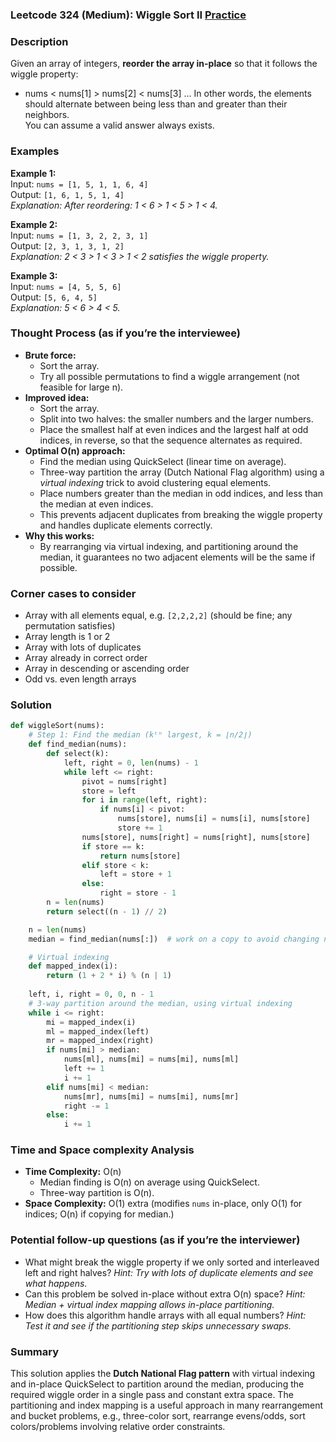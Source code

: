 ### Leetcode 324 (Medium): Wiggle Sort II [Practice](https://leetcode.com/problems/wiggle-sort-ii)

### Description  
Given an array of integers, **reorder the array in-place** so that it follows the wiggle property:  
- nums < nums[1] > nums[2] < nums[3] ...
In other words, the elements should alternate between being less than and greater than their neighbors.  
You can assume a valid answer always exists.

### Examples  

**Example 1:**  
Input: `nums = [1, 5, 1, 1, 6, 4]`  
Output: `[1, 6, 1, 5, 1, 4]`  
*Explanation: After reordering: 1 < 6 > 1 < 5 > 1 < 4.*

**Example 2:**  
Input: `nums = [1, 3, 2, 2, 3, 1]`  
Output: `[2, 3, 1, 3, 1, 2]`  
*Explanation: 2 < 3 > 1 < 3 > 1 < 2 satisfies the wiggle property.*

**Example 3:**  
Input: `nums = [4, 5, 5, 6]`  
Output: `[5, 6, 4, 5]`  
*Explanation: 5 < 6 > 4 < 5.*

### Thought Process (as if you’re the interviewee)  
- **Brute force:**  
  - Sort the array.
  - Try all possible permutations to find a wiggle arrangement (not feasible for large n).
- **Improved idea:**  
  - Sort the array.  
  - Split into two halves: the smaller numbers and the larger numbers.
  - Place the smallest half at even indices and the largest half at odd indices, in reverse, so that the sequence alternates as required.
- **Optimal O(n) approach:**  
  - Find the median using QuickSelect (linear time on average).
  - Three-way partition the array (Dutch National Flag algorithm) using a *virtual indexing* trick to avoid clustering equal elements.
  - Place numbers greater than the median in odd indices, and less than the median at even indices.
  - This prevents adjacent duplicates from breaking the wiggle property and handles duplicate elements correctly.
- **Why this works:**  
  - By rearranging via virtual indexing, and partitioning around the median, it guarantees no two adjacent elements will be the same if possible.

### Corner cases to consider  
- Array with all elements equal, e.g. `[2,2,2,2]` (should be fine; any permutation satisfies)
- Array length is 1 or 2
- Array with lots of duplicates
- Array already in correct order
- Array in descending or ascending order
- Odd vs. even length arrays

### Solution

```python
def wiggleSort(nums):
    # Step 1: Find the median (kᵗʰ largest, k = ⌊n/2⌋)
    def find_median(nums):
        def select(k):
            left, right = 0, len(nums) - 1
            while left <= right:
                pivot = nums[right]
                store = left
                for i in range(left, right):
                    if nums[i] < pivot:
                        nums[store], nums[i] = nums[i], nums[store]
                        store += 1
                nums[store], nums[right] = nums[right], nums[store]
                if store == k:
                    return nums[store]
                elif store < k:
                    left = store + 1
                else:
                    right = store - 1
        n = len(nums)
        return select((n - 1) // 2)

    n = len(nums)
    median = find_median(nums[:])  # work on a copy to avoid changing nums early

    # Virtual indexing
    def mapped_index(i):
        return (1 + 2 * i) % (n | 1)
    
    left, i, right = 0, 0, n - 1
    # 3-way partition around the median, using virtual indexing
    while i <= right:
        mi = mapped_index(i)
        ml = mapped_index(left)
        mr = mapped_index(right)
        if nums[mi] > median:
            nums[ml], nums[mi] = nums[mi], nums[ml]
            left += 1
            i += 1
        elif nums[mi] < median:
            nums[mr], nums[mi] = nums[mi], nums[mr]
            right -= 1
        else:
            i += 1
```

### Time and Space complexity Analysis  

- **Time Complexity:** O(n)
  - Median finding is O(n) on average using QuickSelect.
  - Three-way partition is O(n).
- **Space Complexity:** O(1) extra (modifies `nums` in-place, only O(1) for indices; O(n) if copying for median.)

### Potential follow-up questions (as if you’re the interviewer)  

- What might break the wiggle property if we only sorted and interleaved left and right halves?
  *Hint: Try with lots of duplicate elements and see what happens.*
- Can this problem be solved in-place without extra O(n) space?
  *Hint: Median + virtual index mapping allows in-place partitioning.*
- How does this algorithm handle arrays with all equal numbers?
  *Hint: Test it and see if the partitioning step skips unnecessary swaps.*

### Summary
This solution applies the **Dutch National Flag pattern** with virtual indexing and in-place QuickSelect to partition around the median, producing the required wiggle order in a single pass and constant extra space. The partitioning and index mapping is a useful approach in many rearrangement and bucket problems, e.g., three-color sort, rearrange evens/odds, sort colors/problems involving relative order constraints.